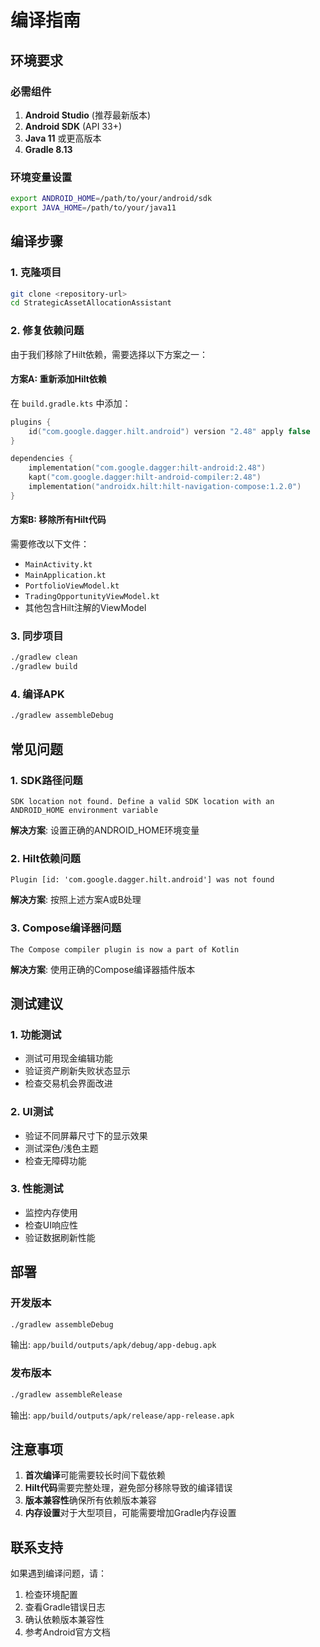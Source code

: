 # 编译指南

## 环境要求

### 必需组件
1. **Android Studio** (推荐最新版本)
2. **Android SDK** (API 33+)
3. **Java 11** 或更高版本
4. **Gradle 8.13**

### 环境变量设置
```bash
export ANDROID_HOME=/path/to/your/android/sdk
export JAVA_HOME=/path/to/your/java11
```

## 编译步骤

### 1. 克隆项目
```bash
git clone <repository-url>
cd StrategicAssetAllocationAssistant
```

### 2. 修复依赖问题
由于我们移除了Hilt依赖，需要选择以下方案之一：

#### 方案A: 重新添加Hilt依赖
在 `build.gradle.kts` 中添加：
```kotlin
plugins {
    id("com.google.dagger.hilt.android") version "2.48" apply false
}

dependencies {
    implementation("com.google.dagger:hilt-android:2.48")
    kapt("com.google.dagger:hilt-android-compiler:2.48")
    implementation("androidx.hilt:hilt-navigation-compose:1.2.0")
}
```

#### 方案B: 移除所有Hilt代码
需要修改以下文件：
- `MainActivity.kt`
- `MainApplication.kt`
- `PortfolioViewModel.kt`
- `TradingOpportunityViewModel.kt`
- 其他包含Hilt注解的ViewModel

### 3. 同步项目
```bash
./gradlew clean
./gradlew build
```

### 4. 编译APK
```bash
./gradlew assembleDebug
```

## 常见问题

### 1. SDK路径问题
```
SDK location not found. Define a valid SDK location with an ANDROID_HOME environment variable
```
**解决方案**: 设置正确的ANDROID_HOME环境变量

### 2. Hilt依赖问题
```
Plugin [id: 'com.google.dagger.hilt.android'] was not found
```
**解决方案**: 按照上述方案A或B处理

### 3. Compose编译器问题
```
The Compose compiler plugin is now a part of Kotlin
```
**解决方案**: 使用正确的Compose编译器插件版本

## 测试建议

### 1. 功能测试
- 测试可用现金编辑功能
- 验证资产刷新失败状态显示
- 检查交易机会界面改进

### 2. UI测试
- 验证不同屏幕尺寸下的显示效果
- 测试深色/浅色主题
- 检查无障碍功能

### 3. 性能测试
- 监控内存使用
- 检查UI响应性
- 验证数据刷新性能

## 部署

### 开发版本
```bash
./gradlew assembleDebug
```
输出: `app/build/outputs/apk/debug/app-debug.apk`

### 发布版本
```bash
./gradlew assembleRelease
```
输出: `app/build/outputs/apk/release/app-release.apk`

## 注意事项

1. **首次编译**可能需要较长时间下载依赖
2. **Hilt代码**需要完整处理，避免部分移除导致的编译错误
3. **版本兼容性**确保所有依赖版本兼容
4. **内存设置**对于大型项目，可能需要增加Gradle内存设置

## 联系支持

如果遇到编译问题，请：
1. 检查环境配置
2. 查看Gradle错误日志
3. 确认依赖版本兼容性
4. 参考Android官方文档
